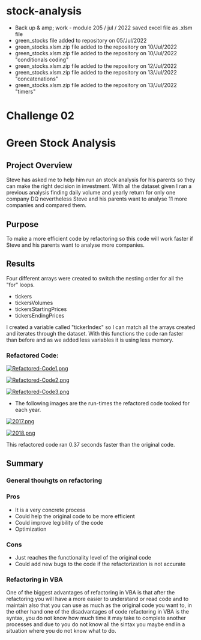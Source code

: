 # stock-analysis
* Back up & amp; work - module 205 / jul / 2022 saved excel file as .xlsm file 
* green_stocks file added to repository on 05/Jul/2022
* green_stocks.xlsm.zip file added to the repository on 10/Jul/2022
* green_stocks.xlsm.zip file added to the repository on 10/Jul/2022 "conditionals coding"
* green_stocks.xlsm.zip file added to the repository on 12/Jul/2022
* green_stocks.xlsm.zip file added to the repository on 13/Jul/2022 "concatenations"
* green_stocks.xlsm.zip file added to the repository on 13/Jul/2022 "timers"

# Challenge 02
# Green Stock Analysis 
## Project Overview

Steve has asked me to help him run an stock analysis for his parents so they can make the right decision in investment. With all the dataset given I ran a previous analysis finding daily volume and yearly return for only one company DQ nevertheless Steve and his parents want to analyse 11 more companies and compared them.

## Purpose

To make a more efficient code by refactoring so this code will work faster if Steve and his parents want to analyse more companies.

## Results
 
Four different arrays were created to switch the nesting order for all the "for" loops. 

 * tickers
 * tickersVolumes
 * tickersStartingPrices
 * tickersEndingPrices

I created a variable called "tickerIndex" so I can match all the arrays created and iterates through the dataset. With this functions the code ran faster than before and as we added less variables it is using less memory.

### Refactored Code:

[![Refactored-Code1.png](https://i.postimg.cc/mZYZ2GjZ/Refactored-Code1.png)](https://postimg.cc/Z0qzV2XX)

[![Refactored-Code2.png](https://i.postimg.cc/dt3fN2hM/Refactored-Code2.png)](https://postimg.cc/1fxMfN0M)

[![Refactored-Code3.png](https://i.postimg.cc/zGnFxvFZ/Refactored-Code3.png)](https://postimg.cc/dhVC1qf4)

* The following images are the run-times the refactored code tooked for each year. 

[![2017.png](https://i.postimg.cc/1RbFbFBn/2017.png)](https://postimg.cc/Wt6tkhQT)

[![2018.png](https://i.postimg.cc/kMN9d3FQ/2018.png)](https://postimg.cc/HjLFQNNn)

This refactored code ran 0.37 seconds faster than the original code.

## Summary 

### General thouhgts on refactoring 

### Pros

* It is a very concrete process 
* Could help the original code to be more efficient 
* Could improve legibility of the code 
* Optimization 

### Cons 

* Just reaches the functionality level of the original code
* Could add new bugs to the code if the refactorization is not accurate 

### Refactoring in VBA

One of the biggest advantages of refactoring in VBA is that after the refactoring you will have a more easier to understand or read code and to maintain also that you can use as much as the original code you want to, in the other hand one of the disadvantages of code refactoring in VBA is the syntax, you do not know how much time it may take to complete another processes and due to you do not know all the sintax you maybe end in a situation where you do not know what to do. 











